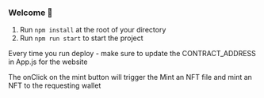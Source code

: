 
### **Welcome 👋**

1. Run `npm install` at the root of your directory
2. Run `npm run start` to start the project

Every time you run deploy - make sure to update the CONTRACT_ADDRESS in App.js for the website

The onClick on the mint button will trigger the Mint an NFT file and mint an NFT to the requesting wallet
